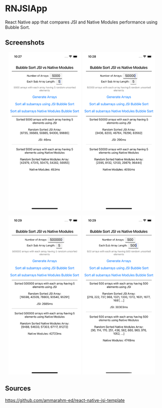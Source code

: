 # RNJSIApp

React Native app that compares JSI and Native Modules performance using Bubble Sort.

## Screenshots

<p align="center">
    <img src="https://raw.githubusercontent.com/iberatkaya/RNJSIApp/main/screenshots/1.png" width="240">
    <img src="https://raw.githubusercontent.com/iberatkaya/RNJSIApp/main/screenshots/2.png" width="240">
</p>

<p align="center">
    <img src="https://raw.githubusercontent.com/iberatkaya/RNJSIApp/main/screenshots/3.png" width="240">
    <img src="https://raw.githubusercontent.com/iberatkaya/RNJSIApp/main/screenshots/4.png" width="240">
</p>

## Sources

https://github.com/ammarahm-ed/react-native-jsi-template